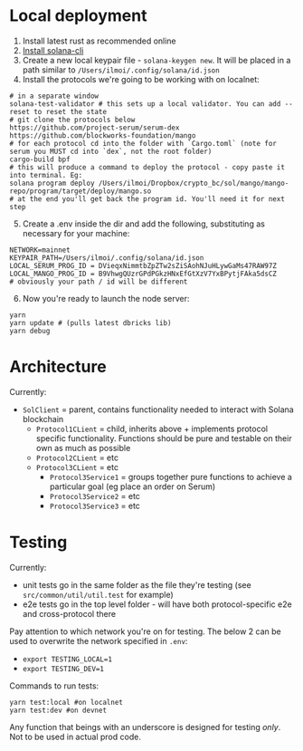 # Local deployment
1. Install latest rust as recommended online
2. [Install solana-cli](https://docs.solana.com/cli/install-solana-cli-tools)
3. Create a new local keypair file - `solana-keygen new`. It will be placed in a path similar to `/Users/ilmoi/.config/solana/id.json`
4. Install the protocols we're going to be working with on localnet:
```shell
# in a separate window
solana-test-validator # this sets up a local validator. You can add --reset to reset the state
# git clone the protocols below
https://github.com/project-serum/serum-dex
https://github.com/blockworks-foundation/mango
# for each protocol cd into the folder with `Cargo.toml` (note for serum you MUST cd into `dex`, not the root folder)
cargo-build bpf
# this will produce a command to deploy the protocol - copy paste it into terminal. Eg:
solana program deploy /Users/ilmoi/Dropbox/crypto_bc/sol/mango/mango-repo/program/target/deploy/mango.so
# at the end you'll get back the program id. You'll need it for next step
```
5. Create a .env inside the dir and add the following, substituting as necessary for your machine:
```dotenv
NETWORK=mainnet
KEYPAIR_PATH=/Users/ilmoi/.config/solana/id.json
LOCAL_SERUM_PROG_ID = DVieqxNimmtbZpZTw2sZiSAohNJuHLywGaMs47RAW97Z
LOCAL_MANGO_PROG_ID = B9VhwgQUzrGPdPGkzHNxEfGtXzV7YxBPytjFAka5dsCZ
# obviously your path / id will be different
```
6. Now you're ready to launch the node server:
```shell
yarn
yarn update # (pulls latest dbricks lib)
yarn debug
```

# Architecture

Currently:
- `SolClient` = parent, contains functionality needed to interact with Solana blockchain
  - `Protocol1CLient` = child, inherits above + implements protocol specific functionality. Functions should be pure and testable on their own as much as possible
  - `Protocol2CLient` = etc
  - `Protocol3CLient` = etc
    - `Protocol3Service1` = groups together pure functions to achieve a particular goal (eg place an order on Serum)
    - `Protocol3Service2` = etc
    - `Protocol3Service3` = etc

# Testing

Currently:
- unit tests go in the same folder as the file they're testing (see `src/common/util/util.test` for example)
- e2e tests go in the top level folder - will have both protocol-specific e2e and cross-protocol there

Pay attention to which network you're on for testing. The below 2 can be used to overwrite the network specified in `.env`:
- `export TESTING_LOCAL=1`
- `export TESTING_DEV=1`

Commands to run tests:
```shell
yarn test:local #on localnet
yarn test:dev #on devnet
```

Any function that beings with an underscore is designed for testing *only*. Not to be used in actual prod code.